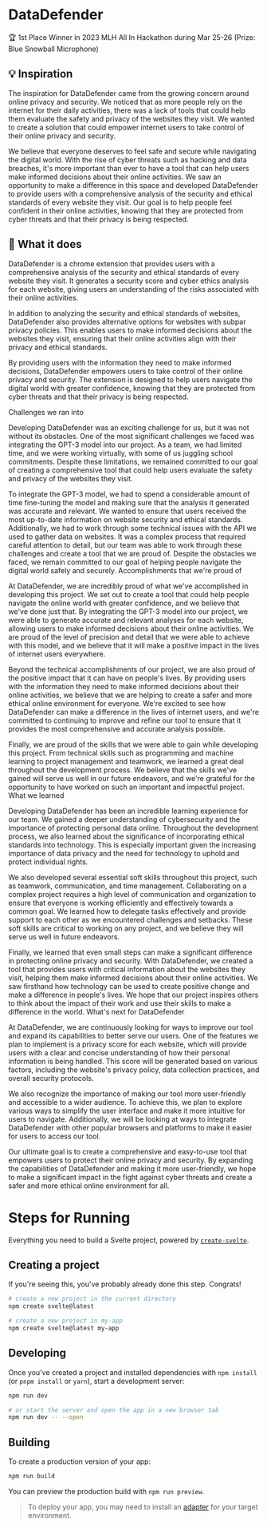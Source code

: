 # DataDefender

🏆 1st Place Winner in 2023 MLH All In Hackathon during Mar 25-26 (Prize: Blue Snowball Microphone)

## 💡 Inspiration

The inspiration for DataDefender came from the growing concern around
 online privacy and security. We noticed that as more people rely on the
 internet for their daily activities, there was a lack of tools that 
could help them evaluate the safety and privacy of the websites they 
visit. We wanted to create a solution that could empower internet users 
to take control of their online privacy and security.

We believe that everyone deserves to feel safe and secure while 
navigating the digital world. With the rise of cyber threats such as 
hacking and data breaches, it's more important than ever to have a tool 
that can help users make informed decisions about their online 
activities. We saw an opportunity to make a difference in this space and
 developed DataDefender to provide users with a comprehensive analysis 
of the security and ethical standards of every website they visit. Our 
goal is to help people feel confident in their online activities, 
knowing that they are protected from cyber threats and that their 
privacy is being respected.

## 🧠 What it does

DataDefender is a chrome extension that provides users with a 
comprehensive analysis of the security and ethical standards of every 
website they visit. It generates a security score and cyber ethics 
analysis for each website, giving users an understanding of the risks 
associated with their online activities.

In addition to analyzing the security and ethical standards of 
websites, DataDefender also provides alternative options for websites 
with subpar privacy policies. This enables users to make informed 
decisions about the websites they visit, ensuring that their online 
activities align with their privacy and ethical standards.

By providing users with the information they need to make informed 
decisions, DataDefender empowers users to take control of their online 
privacy and security. The extension is designed to help users navigate 
the digital world with greater confidence, knowing that they are 
protected from cyber threats and that their privacy is being respected.

Challenges we ran into

Developing DataDefender was an exciting challenge for us, but it was not without its obstacles. One of the most significant challenges we faced was integrating the GPT-3 model into our project. As a team, we had limited time, and we were working virtually, with some of us juggling school commitments. Despite these limitations, we remained committed to our goal of creating a comprehensive tool that could help users evaluate the safety and privacy of the websites they visit.

To integrate the GPT-3 model, we had to spend a considerable amount of time fine-tuning the model and making sure that the analysis it generated was accurate and relevant. We wanted to ensure that users received the most up-to-date information on website security and ethical standards. Additionally, we had to work through some technical issues with the API we used to gather data on websites. It was a complex process that required careful attention to detail, but our team was able to work through these challenges and create a tool that we are proud of. Despite the obstacles we faced, we remain committed to our goal of helping people navigate the digital world safely and securely.
Accomplishments that we're proud of

At DataDefender, we are incredibly proud of what we've accomplished in developing this project. We set out to create a tool that could help people navigate the online world with greater confidence, and we believe that we've done just that. By integrating the GPT-3 model into our project, we were able to generate accurate and relevant analyses for each website, allowing users to make informed decisions about their online activities. We are proud of the level of precision and detail that we were able to achieve with this model, and we believe that it will make a positive impact in the lives of internet users everywhere.

Beyond the technical accomplishments of our project, we are also proud of the positive impact that it can have on people's lives. By providing users with the information they need to make informed decisions about their online activities, we believe that we are helping to create a safer and more ethical online environment for everyone. We're excited to see how DataDefender can make a difference in the lives of internet users, and we're committed to continuing to improve and refine our tool to ensure that it provides the most comprehensive and accurate analysis possible.

Finally, we are proud of the skills that we were able to gain while developing this project. From technical skills such as programming and machine learning to project management and teamwork, we learned a great deal throughout the development process. We believe that the skills we've gained will serve us well in our future endeavors, and we're grateful for the opportunity to have worked on such an important and impactful project.
What we learned

Developing DataDefender has been an incredible learning experience for our team. We gained a deeper understanding of cybersecurity and the importance of protecting personal data online. Throughout the development process, we also learned about the significance of incorporating ethical standards into technology. This is especially important given the increasing importance of data privacy and the need for technology to uphold and protect individual rights.

We also developed several essential soft skills throughout this project, such as teamwork, communication, and time management. Collaborating on a complex project requires a high level of communication and organization to ensure that everyone is working efficiently and effectively towards a common goal. We learned how to delegate tasks effectively and provide support to each other as we encountered challenges and setbacks. These soft skills are critical to working on any project, and we believe they will serve us well in future endeavors.

Finally, we learned that even small steps can make a significant difference in protecting online privacy and security. With DataDefender, we created a tool that provides users with critical information about the websites they visit, helping them make informed decisions about their online activities. We saw firsthand how technology can be used to create positive change and make a difference in people's lives. We hope that our project inspires others to think about the impact of their work and use their skills to make a difference in the world.
What's next for DataDefender

At DataDefender, we are continuously looking for ways to improve our tool and expand its capabilities to better serve our users. One of the features we plan to implement is a privacy score for each website, which will provide users with a clear and concise understanding of how their personal information is being handled. This score will be generated based on various factors, including the website's privacy policy, data collection practices, and overall security protocols.

We also recognize the importance of making our tool more user-friendly and accessible to a wider audience. To achieve this, we plan to explore various ways to simplify the user interface and make it more intuitive for users to navigate. Additionally, we will be looking at ways to integrate DataDefender with other popular browsers and platforms to make it easier for users to access our tool.

Our ultimate goal is to create a comprehensive and easy-to-use tool that empowers users to protect their online privacy and security. By expanding the capabilities of DataDefender and making it more user-friendly, we hope to make a significant impact in the fight against cyber threats and create a safer and more ethical online environment for all.

# Steps for Running

Everything you need to build a Svelte project, powered by [`create-svelte`](https://github.com/sveltejs/kit/tree/master/packages/create-svelte).

## Creating a project

If you're seeing this, you've probably already done this step. Congrats!

```bash
# create a new project in the current directory
npm create svelte@latest

# create a new project in my-app
npm create svelte@latest my-app
```

## Developing

Once you've created a project and installed dependencies with `npm install` (or `pnpm install` or `yarn`), start a development server:

```bash
npm run dev

# or start the server and open the app in a new browser tab
npm run dev -- --open
```

## Building

To create a production version of your app:

```bash
npm run build
```

You can preview the production build with `npm run preview`.

> To deploy your app, you may need to install an [adapter](https://kit.svelte.dev/docs/adapters) for your target environment.

